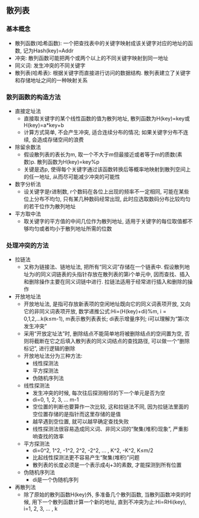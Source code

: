 ## 散列表

### 基本概念

- 散列函数(哈希函数): 一个把查找表中的关键字映射成该关键字对应的地址的函数, 记为Hash(key)=Addr
- 冲突: 散列函数可能把两个或两个以上的不同关键字映射到同一地址
- 同义词: 发生冲突的不同关键字
- 散列表(哈希表): 根据关键字而直接进行访问的数据结构. 散列表建立了关键字和存储地址之间的一种映射关系

### 散列函数的构造方法

- 直接定址法
  - 直接取关键字的某个线性函数的值为散列地址, 散列函数为H(key)=key或H(key)=a*key+b
  - 计算方式简单, 不会产生冲突, 适合连续分布的情况; 如果关键字分布不连续, 会造成存储空间的浪费
- 除留余数法
  - 假设散列表的表长为m, 取一个不大于m但最接近或者等于m的质数(素数)p. 散列函数为H(key)=key%p
  - 关键是选p, 使得每个关键字通过该函数转换后等概率地映射到散列空间上的任一地址, 从而尽可能减少冲突的可能性
- 数字分析法
  - 设关键字是r进制数, r个数码在各位上出现的频率不一定相同, 可能在某些位上分布不均匀, 只有某几种数码经常出现, 此时应选取数码分布比较均匀的若干位作为散列地址
- 平方取中法
  - 取关键字的平方值的中间几位作为散列地址, 适用于关键字的每位取值都不够均匀或者均小于散列地址所需的位数

### 处理冲突的方法

- 拉链法
  - 又称为链接法、链地址法, 把所有“同义词”存储在一个链表中. 假设散列地址为i的同义词链表的头指针存放在散列表的第i个单元中, 因而查找、插入和删除操作主要在同义词链中进行. 拉链法适用于经常进行插入和删除的操作
- 开放地址法
  - 开放地址法, 是指可存放新表项的空闲地址既向它的同义词表项开放, 又向它的非同义词表项开放, 数学递推公式:Hi=(H(key)+di)%m, i = 0,1,2,...k(k≤m-1), m表示散列表表长; di表示增量序列; i可以理解为“第i次发生冲突”
  - 采用“开放定址法”时, 删除结点不能简单地将被删除结点的空间置为空, 否则将截断在它之后填入散列表的同义词结点的查找路径, 可以做一个“删除标记”, 进行逻辑的删除
  - 开放地址法分为三种方法:
    - 线性探测法
    - 平方探测法
    - 伪随机序列法
  - 线性探测法
    - 发生冲突的时候, 每次往后探测相邻的下一个单元是否为空
    - di=0, 1, 2, 3, ... m-1
    - 空位置的判断也要算作一次比较, 这和拉链法不同, 因为拉链法里面的空位置存储的是指针而这里存储的是值
    - 越早遇到空位置, 就可以越早确定查找失败
    - 线性探测法很容易造成同义词、非同义词的“聚集(堆积)现象”, 严重影响查找的效率
  - 平方探测法
    - di=0^2, 1^2, -1^2, 2^2, -2^2, ... , K^2, -K^2, K≤m/2
    - 比起线性探测法更不容易产生“聚集(堆积)”问题
    - 散列表的长度必须是一个表示成4j+3的素数, 才能探测到所有位置
  - 伪随机序列法
    - di是一个伪随机序列
- 再散列法
  - 除了原始的散列函数H(key)外, 多准备几个散列函数, 当散列函数冲突的时候, 用下一个散列函数计算一个新的地址, 直到不冲突为止:Hi=RHi(key), i=1, 2, 3, ... , k